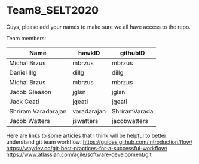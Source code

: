 # Team8_SELT2020
Guys, please add your names to make sure we all have access to the repo.

 Team members:


|Name           | hawkID	| githubID  
|---------------|--------|---------
| Michal Brzus  | mbrzus	| mbrzus  
| Daniel Illg	  | dillg		| dillg   
| Michal Brzus	 | mbrzus	| mbrzus
| Jacob Gleason	| jglsn	 | jglsn
| Jack Geati    | jgeati | jgeati
| Shriram Varadarajan | varadarajan | ShriramVarada
| Jacob Watters    | jswatters | jacobwatters


Here are links to some articles that I think will be helpful to better understand git team workflow:
https://guides.github.com/introduction/flow/
https://waydev.co/git-best-practices-for-a-successful-workflow/
https://www.atlassian.com/agile/software-development/git

